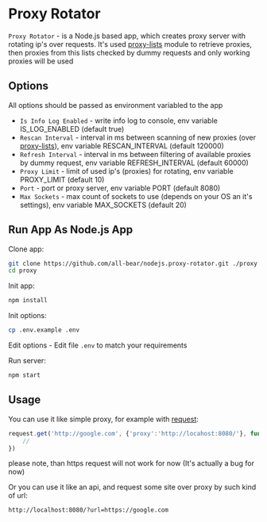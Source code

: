 # Proxy Rotator

`Proxy Rotator` - is a Node.js based app, which creates proxy server with rotating ip's over requests. It's used [proxy-lists](https://github.com/chill117/proxy-lists) module to retrieve proxies, then proxies from this lists checked by dummy requests and only working proxies will be used 

## Options

All options should be passed as environment variabled to the app

- `Is Info Log Enabled` - write info log to console, env variable IS_LOG_ENABLED (default true)
- `Rescan Interval` - interval in ms between scanning of new proxies (over [proxy-lists](https://github.com/chill117/proxy-lists)), env variable RESCAN_INTERVAL (default 120000)
- `Refresh Interval` - interval in ms between filtering of available proxies by dummy request, env variable REFRESH_INTERVAL (default 60000)
- `Proxy Limit` - limit of used ip's (proxies) for rotating, env variable PROXY_LIMIT (default 10)
- `Port` - port or proxy server, env variable PORT (default 8080)
- `Max Sockets` - max count of sockets to use (depends on your OS an it's settings), env variable MAX_SOCKETS (default 20)

## Run App As Node.js App

Clone app:
```bash
git clone https://github.com/all-bear/nodejs.proxy-rotator.git ./proxy
cd proxy
```

Init app:
```bash
npm install
```

Init options:
```bash
cp .env.example .env
```

Edit options - Edit file `.env` to match your requirements

Run server:
```bash
npm start
```

## Usage
You can use it like simple proxy, for example with [request](https://www.npmjs.com/package/request):
```javascript
request.get('http://google.com', {'proxy':'http://locahost:8080/'}, function (err, res, body) {
	//
})
```
please note, than https request will not work for now (It's actually a bug for now)

Or you can use it like an api, and request some site over proxy by such kind of url:
```url
http://localhost:8080/?url=https://google.com
```
